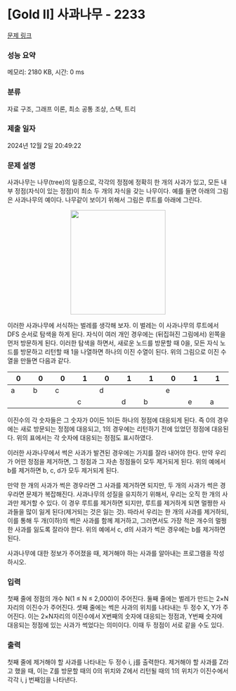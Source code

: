 # [Gold II] 사과나무 - 2233 

[문제 링크](https://www.acmicpc.net/problem/2233) 

### 성능 요약

메모리: 2180 KB, 시간: 0 ms

### 분류

자료 구조, 그래프 이론, 최소 공통 조상, 스택, 트리

### 제출 일자

2024년 12월 2일 20:49:22

### 문제 설명

<p>사과나무는 나무(tree)의 일종으로, 각각의 정점에 정확히 한 개의 사과가 있고, 모든 내부 정점(자식이 있는 정점)이 최소 두 개의 자식을 갖는 나무이다. 예를 들면 아래의 그림은 사과나무의 예이다. 나무같이 보이기 위해서 그림은 루트를 아래에 그린다.</p>

<p style="text-align: center;"><img alt="" src="https://www.acmicpc.net/JudgeOnline/upload/201008/at.PNG" style="height:237px; width:216px"></p>

<p>이러한 사과나무에 서식하는 벌레를 생각해 보자. 이 벌레는 이 사과나무의 루트에서 DFS 순서로 탐색을 하게 된다. 자식이 여러 개인 경우에는 (뒤집혀진 그림에서) 왼쪽을 먼저 방문하게 된다. 이러한 탐색을 하면서, 새로운 노드를 방문할 때 0을, 모든 자식 노드를 방문하고 리턴할 때 1을 나열하면 하나의 이진 수열이 된다. 위의 그림으로 이진 수열을 만들면 다음과 같다.</p>

<table class="table table-bordered table-center-30">
	<thead>
		<tr>
			<th style="width:3%;">0</th>
			<th style="width:3%;">0</th>
			<th style="width:3%;">0</th>
			<th style="width:3%;">1</th>
			<th style="width:3%;">0</th>
			<th style="width:3%;">1</th>
			<th style="width:3%;">1</th>
			<th style="width:3%;">0</th>
			<th style="width:3%;">1</th>
			<th style="width:3%;">1</th>
		</tr>
	</thead>
	<tbody>
		<tr>
			<td>a</td>
			<td>b</td>
			<td>c</td>
			<td> </td>
			<td>d</td>
			<td> </td>
			<td> </td>
			<td>e</td>
			<td> </td>
			<td> </td>
		</tr>
		<tr>
			<td> </td>
			<td> </td>
			<td> </td>
			<td>c</td>
			<td> </td>
			<td>d</td>
			<td>b</td>
			<td> </td>
			<td>e</td>
			<td>a</td>
		</tr>
	</tbody>
</table>

<p>이진수의 각 숫자들은 그 숫자가 0이든 1이든 하나의 정점에 대응되게 된다. 즉 0의 경우에는 새로 방문되는 정점에 대응되고, 1의 경우에는 리턴하기 전에 있었던 정점에 대응된다. 위의 표에서는 각 숫자에 대응되는 정점도 표시하였다.</p>

<p>이러한 사과나무에서 썩은 사과가 발견된 경우에는 가지를 잘라 내어야 한다. 만약 우리가 어떤 정점을 제거하면, 그 정점과 그 자손 정점들이 모두 제거되게 된다. 위의 예에서 b를 제거하면 b, c, d가 모두 제거되게 된다.</p>

<p>만약 한 개의 사과가 썩은 경우라면 그 사과를 제거하면 되지만, 두 개의 사과가 썩은 경우라면 문제가 복잡해진다. 사과나무의 성질을 유지하기 위해서, 우리는 오직 한 개의 사과만 제거할 수 있다. 이 경우 루트를 제거하면 되지만, 루트를 제거하게 되면 멀쩡한 사과들을 많이 잃게 된다(제거되는 것은 잃는 것). 따라서 우리는 한 개의 사과를 제거하되, 이를 통해 두 개(이하)의 썩은 사과를 함께 제거하고, 그러면서도 가장 적은 개수의 멀쩡한 사과를 잃도록 잘라야 한다. 위의 예에서 c, d의 사과가 썩은 경우에는 b를 제거하면 된다.</p>

<p>사과나무에 대한 정보가 주어졌을 때, 제거해야 하는 사과를 알아내는 프로그램을 작성하시오.</p>

### 입력 

 <p>첫째 줄에 정점의 개수 N(1 ≤ N ≤ 2,000)이 주어진다. 둘째 줄에는 벌레가 만드는 2×N자리의 이진수가 주어진다. 셋째 줄에는 썩은 사과의 위치를 나타내는 두 정수 X, Y가 주어진다. 이는 2×N자리의 이진수에서 X번째의 숫자에 대응되는 정점과, Y번째 숫자에 대응되는 정점에 있는 사과가 썩었다는 의미이다. 이때 두 정점이 서로 같을 수도 있다.</p>

### 출력 

 <p>첫째 줄에 제거해야 할 사과를 나타내는 두 정수 i, j를 출력한다. 제거해야 할 사과를 Z라고 했을 때, 이는 Z를 방문할 때의 0의 위치와 Z에서 리턴될 때의 1의 위치가 이진수에서 각각 i, j 번째임을 나타낸다.</p>

